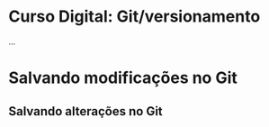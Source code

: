 # Curso Digital: Git/versionamento

...

# Salvando modificações no Git

## Salvando alterações no Git